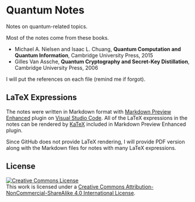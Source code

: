 # Quantum Notes

Notes on quantum-related topics.

Most of the notes come from these books.

- Michael A. Nielsen and Isaac L. Chuang, **Quantum Computation and Quantum Information**, Cambridge University Press, 2015
- Gilles Van Assche, **Quantum Cryptography and Secret-Key Distillation**, Cambridge University Press, 2006

I will put the references on each file (remind me if forgot).

## LaTeX Expressions

The notes were written in Markdown format with [Markdown Preview Enhanced](https://shd101wyy.github.io/markdown-preview-enhanced/) plugin on [Visual Studio Code](https://code.visualstudio.com/). All of the LaTeX expressions in the notes can be rendered by [KaTeX](https://katex.org/) included in Markdown Preview Enhanced plugin.

Since GitHub does not provide LaTeX rendering, I will provide PDF version along with the Markdown files for notes with many LaTeX expressions.

## License

<a rel="license" href="http://creativecommons.org/licenses/by-nc-sa/4.0/"><img alt="Creative Commons License" style="border-width:0" src="https://i.creativecommons.org/l/by-nc-sa/4.0/88x31.png" /></a><br />This work is licensed under a <a rel="license" href="http://creativecommons.org/licenses/by-nc-sa/4.0/">Creative Commons Attribution-NonCommercial-ShareAlike 4.0 International License</a>.
